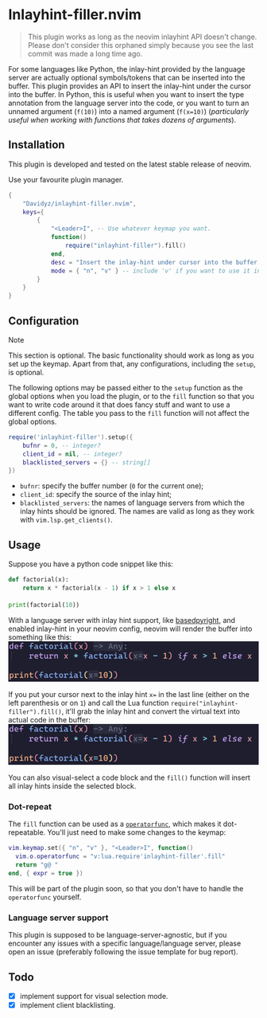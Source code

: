 # Inlayhint-filler.nvim 
> This plugin works as long as the neovim inlayhint API doesn't change.
> Please don't consider this orphaned simply because you see the last commit was made 
> a long time ago.

For some languages like Python, the inlay-hint provided by the language server
are actually optional symbols/tokens that can be inserted into the buffer. 
This plugin provides an API to insert the inlay-hint under the cursor into the
buffer.
In Python, this is useful when you want to insert the type annotation from the
language server into the code, or you want to turn an unnamed argument (`f(10)`)
into a named argument (`f(x=10)`) (_particularly useful when working with
functions that takes dozens of arguments_).

## Installation 

This plugin is developed and tested on the latest stable release of neovim.

Use your favourite plugin manager.
```lua
{
    "Davidyz/inlayhint-filler.nvim",
    keys={
        {
            "<Leader>I", -- Use whatever keymap you want.
            function()
                require("inlayhint-filler").fill()
            end,
            desc = "Insert the inlay-hint under cursor into the buffer.",
            mode = { "n", "v" } -- include 'v' if you want to use it in visual selection mode
        }
    }
}
```

## Configuration
> [!NOTE]
> This section is optional. The basic functionality should work as long as you 
> set up the keymap. Apart from that, any configurations, including the `setup`, is 
> optional.

The following options may be passed either to the `setup` function as the global
options when you load the plugin, or to the `fill` function so that you want to 
write code around it that does fancy stuff and want to use a different config. 
The table you pass to the `fill` function will not affect the global options.

```lua 
require('inlayhint-filler').setup({ 
    bufnr = 0, -- integer?
    client_id = nil, -- integer?
    blacklisted_servers = {} -- string[]
})

```

- `bufnr`: specify the buffer number (`0` for the current one);
- `client_id`: specify the source of the inlay hint;
- `blacklisted_servers`: the names of language servers from which the inlay hints should
  be ignored. The names are valid as long as they work with
  `vim.lsp.get_clients()`.
## Usage 
Suppose you have a python code snippet like this:

```python
def factorial(x):
    return x * factorial(x - 1) if x > 1 else x

print(factorial(10))
```

With a language server with inlay hint support, like [basedpyright](https://github.com/DetachHead/basedpyright), and enabled inlay-hint in your neovim config, neovim will render the buffer into something like this:
![](./images/inlayhint.png)

If you put your cursor next to the inlay hint `x=` in the last line (either on
the left parenthesis or on `1`) and call
the Lua function `require("inlayhint-filler").fill()`, it'll grab the inlay hint
and convert the virtual text into actual code in the buffer:
![](./images/modified.png)

You can also visual-select a code block and the `fill()` function will insert
all inlay hints inside the selected block.

### Dot-repeat

The `fill` function can be used as a [`operatorfunc`](https://neovim.io/doc/user/options.html#'operatorfunc'), which makes it
dot-repeatable. You'll just need to make some changes to the keymap:

```lua
vim.keymap.set({ "n", "v" }, "<Leader>I", function()
  vim.o.operatorfunc = "v:lua.require'inlayhint-filler'.fill"
  return "g@ "
end, { expr = true })
```

This will be part of the plugin soon, so that you don't have to handle the
`operatorfunc` yourself.

### Language server support
This plugin is supposed to be language-server-agnostic, but if you encounter any
issues with a specific language/language server, please open an issue (preferably
following the issue template for bug report).

## Todo 
- [x] implement support for visual selection mode.
- [x] implement client blacklisting.
